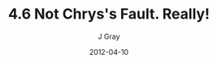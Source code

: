---
title: '4.6 Not Chrys''s Fault. Really!'
alt: 'Mysteries of the Arcana'
date: '2012-04-10'
author: 'J Gray'
artist: 'Gennifer'
chapter: '4 In the Beginnings'
filler: false
---